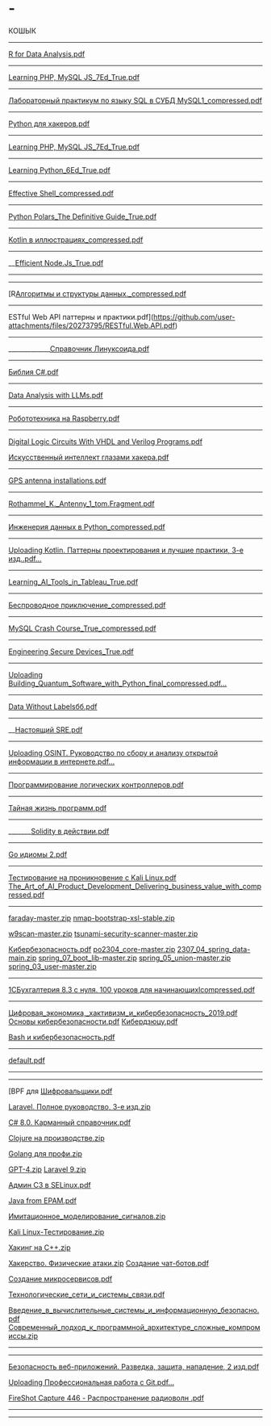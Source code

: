 
# -
КОШЫК
___________________________________________________________
[R for Data Analysis.pdf](https://github.com/user-attachments/files/21096837/R.for.Data.Analysis.pdf)

______________________________________________________
[Learning PHP, MySQL   JS_7Ed_True.pdf](https://github.com/user-attachments/files/21096828/Learning.PHP.MySQL.JS_7Ed_True.pdf)

______________________________________________________
[Лабораторный практикум по языку SQL в СУБД MySQL1_compressed.pdf](https://github.com/user-attachments/files/21077460/SQL.MySQL1_compressed.pdf)

_________________________________________________
[Python для хакеров.pdf](https://github.com/user-attachments/files/21077408/Python.pdf)

________________________________________________
[Learning PHP, MySQL   JS_7Ed_True.pdf](https://github.com/user-attachments/files/21051444/Learning.PHP.MySQL.JS_7Ed_True.pdf)
__________________________________________________________
[Learning Python_6Ed_True.pdf](https://github.com/user-attachments/files/21015923/Learning.Python_6Ed_True.pdf)

___________________________________________________________
[Effective Shell_compressed.pdf](https://github.com/user-attachments/files/20973836/Effective.Shell_compressed.pdf)

_________________________________________________________
[Python Polars_The Definitive Guide_True.pdf](https://github.com/user-attachments/files/20940649/Python.Polars_The.Definitive.Guide_True.pdf)

__________________________________________________________
[Kotlin в иллюстрациях_compressed.pdf](https://github.com/user-attachments/files/20929367/Kotlin._compressed.pdf)

__________________________________________________________
__[Efficient Node.Js_True.pdf](https://github.com/user-attachments/files/20897759/Efficient.Node.Js_True.pdf)
___________________________________________________________________________
______________________________________________
[R[Алгоритмы и структуры данных._compressed.pdf](https://github.com/user-attachments/files/20982071/_compressed.pdf) 
___________________________________________________________________________________
ESTful Web API паттерны и практики.pdf](https://github.com/user-attachments/files/20273795/RESTful.Web.API.pdf)
_____________________________________________________
_____________[Справочник Линуксоида.pdf](https://github.com/user-attachments/files/20444399/default.pdf)
_______
[Библия C#.pdf](https://github.com/user-attachments/files/20657901/C.pdf)
______________________________________________________
[Data Analysis with LLMs.pdf](https://github.com/user-attachments/files/20691962/Data.Analysis.with.LLMs.pdf)
_______________________________________________________________
[Робототехника на Raspberry.pdf](https://github.com/user-attachments/files/20729894/Raspberry.pdf)

_______________________________________________________________
[Digital Logic Circuits With VHDL and Verilog Programs.pdf](https://github.com/user-attachments/files/20758767/Digital.Logic.Circuits.With.VHDL.and.Verilog.Programs.pdf)

[Искусственный интеллект глазами хакера.pdf](https://github.com/user-attachments/files/20840067/default.pdf)

_______________________________________________________

[GPS antenna installations.pdf](https://github.com/user-attachments/files/20739893/GPS.antenna.installations.pdf)

_______________________________________________________
[Rothammel_K._Antenny_1_tom.Fragment.pdf](https://github.com/user-attachments/files/20739894/Rothammel_K._Antenny_1_tom.Fragment.pdf)

_______________________________________________________
[Инженерия данных в Python_compressed.pdf](https://github.com/user-attachments/files/20777247/Python_compressed.pdf)

______________________________________________________
[Uploading Kotlin. Паттерны проектирования и лучшие практики, 3-е изд..pdf…]() 
___________________________________________________________
[Learning_AI_Tools_in_Tableau_True.pdf](https://github.com/user-attachments/files/20860424/Learning_AI_Tools_in_Tableau_True.pdf)

______________________________________________________
[Беспроводное приключение_compressed.pdf](https://github.com/user-attachments/files/21185601/_compressed.pdf)

____________________________________________________
[MySQL Crash Course_True_compressed.pdf](https://github.com/user-attachments/files/21179663/MySQL.Crash.Course_True_compressed.pdf)

_____________________________________________________________
[Engineering Secure Devices_True.pdf](https://github.com/user-attachments/files/20792328/Engineering.Secure.Devices_True.pdf)

_______________________________________________________
[Uploading Building_Quantum_Software_with_Python_final_compressed.pdf…]()

_____________________________________________________
[Data Without Labelsбб.pdf](https://github.com/user-attachments/files/20729872/Data.Without.Labels.pdf)

_________________________________________________________
__[Настоящий SRE.pdf](https://github.com/user-attachments/files/20693790/SRE.pdf)
___________________________________________________
[Uploading OSINT. Руководство по сбору и анализу открытой информации в интернете.pdf…]()

______________________________________________________
[Программирование логических контроллеров.pdf](https://github.com/user-attachments/files/20555283/default.pdf)

________________________________________________________
[Тайная жизнь программ.pdf](https://github.com/user-attachments/files/20163849/default.pdf)

____________________________________________________________
_______[Solidity в действии.pdf](https://github.com/user-attachments/files/20028465/Solidity.pdf)
________________________________________________________________
[Go идиомы 2.pdf](https://github.com/user-attachments/files/19526374/Go.2.pdf)
______________________________________________________________________
[Тестирование на проникновение с Kali Linux.pdf](https://github.com/user-attachments/files/19725909/Kali.Linux.pdf)
[The_Art_of_AI_Product_Development_Delivering_business_value_with_compressed.pdf](https://github.com/user-attachments/files/20839881/The_Art_of_AI_Product_Development_Delivering_business_value_with_compressed.pdf)

______________________________________________________________________


[faraday-master.zip](https://github.com/user-attachments/files/16760639/faraday-master.zip)
[nmap-bootstrap-xsl-stable.zip](https://github.com/user-attachments/files/16760638/nmap-bootstrap-xsl-stable.zip)

[w9scan-master.zip](https://github.com/user-attachments/files/16760629/w9scan-master.zip)
[tsunami-security-scanner-master.zip](https://github.com/user-attachments/files/16760628/tsunami-security-scanner-master.zip)



[Кибербезопасность.pdf](https://github.com/user-attachments/files/16918589/default.pdf)
[po2304_core-master.zip](https://github.com/user-attachments/files/16760051/po2304_core-master.zip)
[2307_04_spring_data-main.zip](https://github.com/user-attachments/files/16760050/2307_04_spring_data-main.zip)
[spring_07_boot_lib-master.zip](https://github.com/user-attachments/files/16760049/spring_07_boot_lib-master.zip)
[spring_05_union-master.zip](https://github.com/user-attachments/files/16760048/spring_05_union-master.zip)
[spring_03_user-master.zip](https://github.com/user-attachments/files/16760047/spring_03_user-master.zip)

______________________________________________________________________________________________
[1СБухгалтерия 8.3 с нуля. 100 уроков для начинающихlcompressed.pdf](https://github.com/user-attachments/files/20799376/1.8.3.100.lcompressed.pdf)

____________________________________________________________________________________________
[Цифровая_экономика,_хактивизм_и_кибербезопасность_2019.pdf](https://github.com/user-attachments/files/16918581/_._._._._2019.pdf)
[Основы кибербезопасности.pdf](https://github.com/user-attachments/files/16918582/default.pdf)
[Кибердзюцу.pdf](https://github.com/user-attachments/files/16918587/default.pdf)

[Bash и кибербезопасность.pdf](https://github.com/user-attachments/files/16918643/Bash.pdf)

__________________________________________________________

[default.pdf](https://github.com/user-attachments/files/19249410/default.pdf)




___________________________________________________________________
________________________________________________________________

[BPF для [Шифровальщики.pdf](https://github.com/user-attachments/files/17043016/default.pdf)

[Laravel. Полное руководство, 3-е изд.zip](https://github.com/user-attachments/files/17042998/Laravel.3-.zip)

[C# 8.0. Карманный справочник.pdf](https://github.com/user-attachments/files/17042919/C.8.0.pdf)

[Clojure на производстве.zip](https://github.com/user-attachments/files/17042924/Clojure.zip)

[Golang для профи.zip](https://github.com/user-attachments/files/17042926/Golang.zip)

[GPT-4.zip](https://github.com/user-attachments/files/17042929/GPT-4.zip)
[Laravel 9.zip](https://github.com/user-attachments/files/17042988/Laravel.9.zip)

[Админ СЗ в SELinux.pdf](https://github.com/user-attachments/files/17043005/SELinux.pdf)

[Java from EPAM.pdf](https://github.com/user-attachments/files/17042983/Java.from.EPAM.pdf)

[Имитационное_моделирование_сигналов.zip](https://github.com/user-attachments/files/17043010/_._.zip)

[Kali Linux-Тестирование.zip](https://github.com/user-attachments/files/17042986/Kali.Linux-.zip)

[Хакинг на С++.zip](https://github.com/user-attachments/files/17043019/%2B%2B.zip)

[Хакерство. Физические атаки.zip](https://github.com/user-attachments/files/17043025/default.zip)
[Создание чат-ботов.pdf](https://github.com/user-attachments/files/17043037/-.pdf)

[Создание микросервисов.pdf](https://github.com/user-attachments/files/17043041/default.pdf)

[Технологические_сети_и_системы_связи.pdf](https://github.com/user-attachments/files/17043033/_._._._.pdf)

[Введение_в_вычислительные_системы_и_информационную_безопасно.pdf](https://github.com/user-attachments/files/16918591/_._._._._._.pdf)
[Современный_подход_к_программной_архитектуре_сложные_компромиссы.zip](https://github.com/user-attachments/files/17043046/_._._._._._.zip)


____________________________________________________________________
_________________________________________________________________


[Безопасность веб-приложений. Разведка, защита, нападение, 2 изд.pdf](https://github.com/user-attachments/files/17231762/-.2.pdf)

[Uploading Профессиональная работа с Git.pdf…]()

[FireShot Capture 446 - Распространение радиоволн .pdf](https://github.com/user-attachments/files/20739902/FireShot.Capture.446.-.pdf)

_______________________________________________


__________________________________________

       
           































